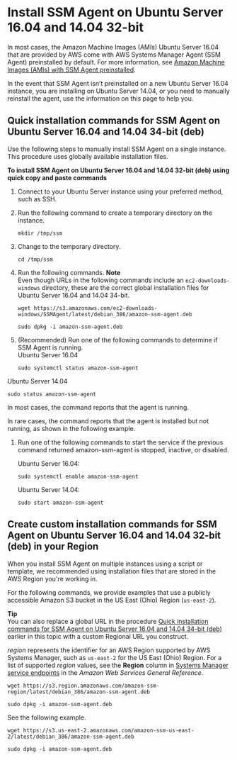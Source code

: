 # Install SSM Agent on Ubuntu Server 16\.04 and 14\.04 32\-bit<a name="agent-install-ubuntu-32"></a>

In most cases, the Amazon Machine Images \(AMIs\) Ubuntu Server 16\.04 that are provided by AWS come with AWS Systems Manager Agent \(SSM Agent\) preinstalled by default\. For more information, see [Amazon Machine Images \(AMIs\) with SSM Agent preinstalled](ami-preinstalled-agent.md)\.

In the event that SSM Agent isn’t preinstalled on a new Ubuntu Server 16\.04 instance, you are installing on Ubuntu Server 14\.04, or you need to manually reinstall the agent, use the information on this page to help you\.

## Quick installation commands for SSM Agent on Ubuntu Server 16\.04 and 14\.04 34\-bit \(deb\)<a name="quick-install-ub-16-14-32-bit"></a>

Use the following steps to manually install SSM Agent on a single instance\. This procedure uses globally available installation files\. 

**To install SSM Agent on Ubuntu Server 16\.04 and 14\.04 32\-bit \(deb\) using quick copy and paste commands**

1. Connect to your Ubuntu Server instance using your preferred method, such as SSH\.

1. Run the following command to create a temporary directory on the instance\.

   ```
   mkdir /tmp/ssm
   ```

1. Change to the temporary directory\.

   ```
   cd /tmp/ssm
   ```

1. Run the following commands\.
**Note**  
Even though URLs in the following commands include an `ec2-downloads-windows` directory, these are the correct global installation files for Ubuntu Server 16\.04 and 14\.04 34\-bit\. 

   ```
   wget https://s3.amazonaws.com/ec2-downloads-windows/SSMAgent/latest/debian_386/amazon-ssm-agent.deb
   ```

   ```
   sudo dpkg -i amazon-ssm-agent.deb
   ```

1. \(Recommended\) Run one of the following commands to determine if SSM Agent is running\.   
Ubuntu Server 16\.04  

   ```
   sudo systemctl status amazon-ssm-agent
   ```  
Ubuntu Server 14\.04  

   ```
   sudo status amazon-ssm-agent
   ```

   In most cases, the command reports that the agent is running\.

   In rare cases, the command reports that the agent is installed but not running, as shown in the following example\.

1. Run one of the following commands to start the service if the previous command returned amazon\-ssm\-agent is stopped, inactive, or disabled\.

   Ubuntu Server 16\.04:

   ```
   sudo systemctl enable amazon-ssm-agent
   ```

   Ubuntu Server 14\.04:

   ```
   sudo start amazon-ssm-agent
   ```

## Create custom installation commands for SSM Agent on Ubuntu Server 16\.04 and 14\.04 32\-bit \(deb\) in your Region<a name="custom-url-ub-16-14-32-bit"></a>

When you install SSM Agent on multiple instances using a script or template, we recommended using installation files that are stored in the AWS Region you're working in\. 

For the following commands, we provide examples that use a publicly accessible Amazon S3 bucket in the US East \(Ohio\) Region \(`us-east-2`\)\. 

**Tip**  
You can also replace a global URL in the procedure [Quick installation commands for SSM Agent on Ubuntu Server 16\.04 and 14\.04 34\-bit \(deb\)](#quick-install-ub-16-14-32-bit) earlier in this topic with a custom Regional URL you construct\.

*region* represents the identifier for an AWS Region supported by AWS Systems Manager, such as `us-east-2` for the US East \(Ohio\) Region\. For a list of supported *region* values, see the **Region** column in [Systems Manager service endpoints](https://docs.aws.amazon.com/general/latest/gr/ssm.html#ssm_region) in the *Amazon Web Services General Reference*\.

```
wget https://s3.region.amazonaws.com/amazon-ssm-region/latest/debian_386/amazon-ssm-agent.deb
```

```
sudo dpkg -i amazon-ssm-agent.deb
```

See the following example\.

```
wget https://s3.us-east-2.amazonaws.com/amazon-ssm-us-east-2/latest/debian_386/amazon-ssm-agent.deb
```

```
sudo dpkg -i amazon-ssm-agent.deb
```